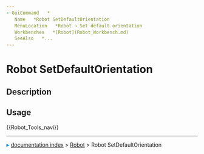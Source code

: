 ```yaml
---
- GuiCommand   *
   Name   *Robot SetDefaultOrientation
   MenuLocation   *Robot → Set default orientation
   Workbenches   *[Robot](Robot_Workbench.md)
   SeeAlso   *...
---
```


# Robot SetDefaultOrientation

## Description

## Usage




 {{Robot_Tools_navi}}



---
![](images/Right_arrow.png) [documentation index](../README.md) > [Robot](Robot_Workbench.md) > Robot SetDefaultOrientation
